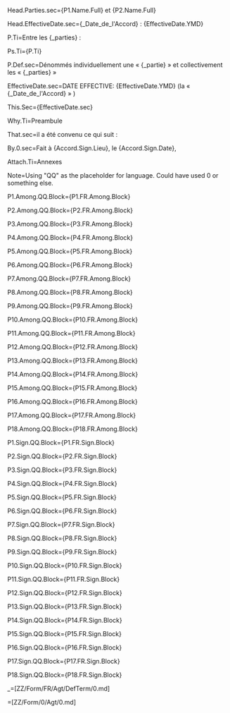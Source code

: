 Head.Parties.sec={P1.Name.Full} et {P2.Name.Full}

Head.EffectiveDate.sec={_Date_de_l'Accord} : {EffectiveDate.YMD}

P.Ti=Entre les {_parties} :

Ps.Ti={P.Ti}

P.Def.sec=Dénommés individuellement une « {_partie} » et collectivement  les « {_parties} »

EffectiveDate.sec=DATE EFFECTIVE: {EffectiveDate.YMD} (la « {_Date_de_l'Accord} » )

This.Sec={EffectiveDate.sec}

Why.Ti=Preambule 

That.sec=il a été convenu ce qui suit :

By.0.sec=Fait à {Accord.Sign.Lieu}, le {Accord.Sign.Date},

Attach.Ti=Annexes


Note=Using "QQ" as the placeholder for language.  Could have used 0 or something else. 

P1.Among.QQ.Block={P1.FR.Among.Block}

P2.Among.QQ.Block={P2.FR.Among.Block}

P3.Among.QQ.Block={P3.FR.Among.Block}

P4.Among.QQ.Block={P4.FR.Among.Block}

P5.Among.QQ.Block={P5.FR.Among.Block}

P6.Among.QQ.Block={P6.FR.Among.Block}

P7.Among.QQ.Block={P7.FR.Among.Block}

P8.Among.QQ.Block={P8.FR.Among.Block}

P9.Among.QQ.Block={P9.FR.Among.Block}

P10.Among.QQ.Block={P10.FR.Among.Block}

P11.Among.QQ.Block={P11.FR.Among.Block}

P12.Among.QQ.Block={P12.FR.Among.Block}

P13.Among.QQ.Block={P13.FR.Among.Block}

P14.Among.QQ.Block={P14.FR.Among.Block}

P15.Among.QQ.Block={P15.FR.Among.Block}

P16.Among.QQ.Block={P16.FR.Among.Block}

P17.Among.QQ.Block={P17.FR.Among.Block}

P18.Among.QQ.Block={P18.FR.Among.Block}

P1.Sign.QQ.Block={P1.FR.Sign.Block}

P2.Sign.QQ.Block={P2.FR.Sign.Block}

P3.Sign.QQ.Block={P3.FR.Sign.Block}

P4.Sign.QQ.Block={P4.FR.Sign.Block}

P5.Sign.QQ.Block={P5.FR.Sign.Block}

P6.Sign.QQ.Block={P6.FR.Sign.Block}

P7.Sign.QQ.Block={P7.FR.Sign.Block}

P8.Sign.QQ.Block={P8.FR.Sign.Block}

P9.Sign.QQ.Block={P9.FR.Sign.Block}

P10.Sign.QQ.Block={P10.FR.Sign.Block}

P11.Sign.QQ.Block={P11.FR.Sign.Block}

P12.Sign.QQ.Block={P12.FR.Sign.Block}

P13.Sign.QQ.Block={P13.FR.Sign.Block}

P14.Sign.QQ.Block={P14.FR.Sign.Block}

P15.Sign.QQ.Block={P15.FR.Sign.Block}

P16.Sign.QQ.Block={P16.FR.Sign.Block}

P17.Sign.QQ.Block={P17.FR.Sign.Block}

P18.Sign.QQ.Block={P18.FR.Sign.Block}

_=[ZZ/Form/FR/Agt/DefTerm/0.md]

=[ZZ/Form/0/Agt/0.md]